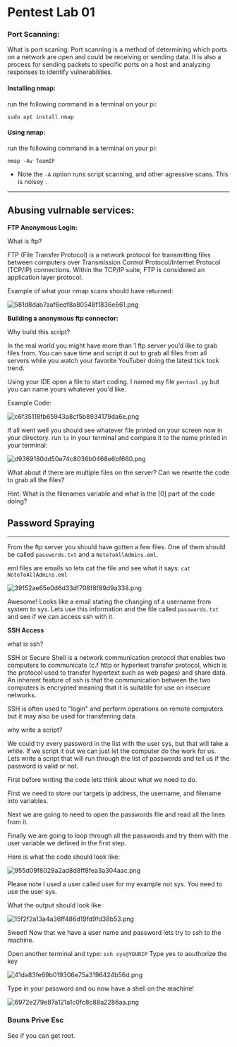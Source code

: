 # Pentest Lab 01

### Port Scanning:

What is port scaning:
Port scanning is a method of determining which ports on a network are open and could be receiving or sending data. It is also a process for sending packets to specific ports on a host and analyzing responses to identify vulnerabilities.

#### Installing nmap:
run the following command in a terminal on your pi:

` sudo apt install nmap `

#### Using nmap:
run the following command in a terminal on your pi:

` nmap -Av TeamIP `
 * Note the  ` -A ` option runs script scanning, and other agressive scans. This is noisey .
___
## Abusing vulrnable services:

**FTP Anonymous Login:**

What is ftp?

FTP (File Transfer Protocol) is a network protocol for transmitting files between computers over Transmission Control Protocol/Internet Protocol (TCP/IP) connections. Within the TCP/IP suite, FTP is considered an application layer protocol.

Example of what your nmap scans should have returned:

![581d8dab7aaf6edf8a80548f1836e661.png](https://gitlab.com/main130/gencyber/-/raw/main/PenTestIntro/581d8dab7aaf6edf8a80548f1836e661.png)

**Building a anonymous ftp connector:**

Why build this script?

In the real world you might have more than 1 ftp server you’d like to grab files from. You
can save time and script it out to grab all files from all servers while you watch your favorite YouTuber doing the latest tick tock trend.

Using your IDE open a file to start coding. I named my file ` pentool.py ` but you can name yours whatever you'd like.

Example Code:

![c6f35118fb65943a8cf5b8934179da6e.png](https://gitlab.com/main130/gencyber/-/raw/main/PenTestIntro/c6f35118fb65943a8cf5b8934179da6e.png)

If all went well you should see whatever file printed on your screen now in your directory.
run ` ls ` in your terminal and compare it to the name printed in your terminal:

![d9369180dd50e74c8036b0468e6bf660.png](https://gitlab.com/main130/gencyber/-/raw/main/PenTestIntro/d9369180dd50e74c8036b0468e6bf660.png)

What about if there are multiple files on the server? Can we rewrite the code to grab all the files?

Hint: What is the filenames variable and what is the [0] part of the code doing?
## Password Spraying
___
From the ftp server you should have gotten a few files. One of them should be called ` passwords.txt ` and a ` NoteToAllAdmins.eml `. 

eml files are emails so lets cat the file and see what it says:
` cat NoteToAllAdmins.eml `

![39152ae65e0d6d33df708f8f89d9a338.png](https://gitlab.com/main130/gencyber/-/raw/main/PenTestIntro/39152ae65e0d6d33df708f8f89d9a338.png)

Awesome! Looks like a email stating the changing of a username from system to sys. Lets use this information and the file called ` passwords.txt ` and see if we can access ssh with it.

**SSH Access**

what is ssh?

SSH or Secure Shell is a network communication protocol that enables two computers to communicate (c.f http or hypertext transfer protocol, which is the protocol used to transfer hypertext such as web pages) and share data. An inherent feature of ssh is that the communication between the two computers is encrypted meaning that it is suitable for use on insecure networks.

SSH is often used to "login" and perform operations on remote computers but it may also be used for transferring data.

why write a script?

We could try every password in the list with the user sys, but that will take a while. If we script it out we can just let the computer do the work for us. Lets write a script that will run through the list of passwords and tell us if the password is valid or not.

First before writing the code lets think about what we need to do. 

First we need to store our targets ip address, the username, and filename into variables.

Next we are going to need to open the passwords file and read all the lines from it.

Finally we are going to loop through all the passwords and try them with the user variable we defined in the first step.

Here is what the code should look like:

![955d09f8029a2ad8d8ff8fea3a304aac.png](https://gitlab.com/main130/gencyber/-/raw/main/PenTestIntro/955d09f8029a2ad8d8ff8fea3a304aac.png)

Please note I used a user called user for my example not sys. You need to use the user sys.

What the output should look like:

![15f2f2a13a4a36ff486d19fd9fd38b53.png](https://gitlab.com/main130/gencyber/-/raw/main/PenTestIntro/15f2f2a13a4a36ff486d19fd9fd38b53.png)


Sweet! Now that we have a user name and password lets try to ssh to the machine.

Open another terminal and type:
` ssh sys@YOURIP `
Type yes to aouthorize the key

![41da83fe69b019306e75a3196424b56d.png](https://gitlab.com/main130/gencyber/-/raw/main/PenTestIntro/41da83fe69b019306e75a3196424b56d.png)

Type in your password and ou now have a shell on the machine!

![6972e279e87a121a1c0fc8c88a2286aa.png](https://gitlab.com/main130/gencyber/-/raw/main/PenTestIntro/6972e279e87a121a1c0fc8c88a2286aa.png)

### Bouns Prive Esc

See if you can get root.
